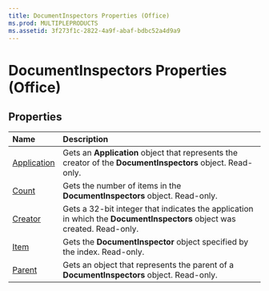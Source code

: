 ```yaml
---
title: DocumentInspectors Properties (Office)
ms.prod: MULTIPLEPRODUCTS
ms.assetid: 3f273f1c-2822-4a9f-abaf-bdbc52a4d9a9
---
```



# DocumentInspectors Properties (Office)

## Properties



|**Name**|**Description**|
|:-----|:-----|
|[Application](documentinspectors-application-property-office.md)|Gets an  **Application** object that represents the creator of the **DocumentInspectors** object. Read-only.|
|[Count](documentinspectors-count-property-office.md)|Gets the number of items in the  **DocumentInspectors** object. Read-only.|
|[Creator](documentinspectors-creator-property-office.md)|Gets a 32-bit integer that indicates the application in which the  **DocumentInspectors** object was created. Read-only.|
|[Item](documentinspectors-item-property-office.md)|Gets the  **DocumentInspector** object specified by the index. Read-only.|
|[Parent](documentinspectors-parent-property-office.md)|Gets an object that represents the parent of a  **DocumentInspectors** object. Read-only.|

